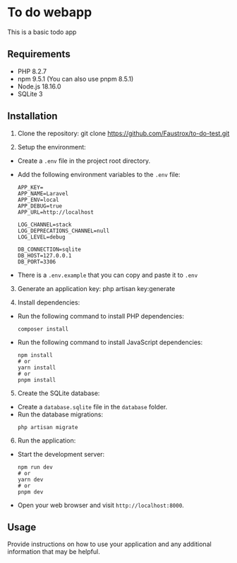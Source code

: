 # To do webapp

This is a basic todo app

## Requirements

- PHP 8.2.7
- npm 9.5.1 (You can also use pnpm 8.5.1)
- Node.js 18.16.0
- SQLite 3

## Installation

1. Clone the repository:
   git clone https://github.com/Faustrox/to-do-test.git

2. Setup the environment:

- Create a `.env` file in the project root directory.
- Add the following environment variables to the `.env` file:

  ```
  APP_KEY=
  APP_NAME=Laravel
  APP_ENV=local
  APP_DEBUG=true
  APP_URL=http://localhost

  LOG_CHANNEL=stack
  LOG_DEPRECATIONS_CHANNEL=null
  LOG_LEVEL=debug

  DB_CONNECTION=sqlite
  DB_HOST=127.0.0.1
  DB_PORT=3306
  ```

- There is a `.env.example` that you can copy and paste it to `.env`

3. Generate an application key:
   php artisan key:generate

4. Install dependencies:

- Run the following command to install PHP dependencies:
  ```
  composer install
  ```
- Run the following command to install JavaScript dependencies:
  ```
  npm install
  # or
  yarn install
  # or
  pnpm install
  ```

5. Create the SQLite database:

- Create a `database.sqlite` file in the `database` folder.
- Run the database migrations:
  ```
  php artisan migrate
  ```

6. Run the application:

- Start the development server:
  ```
  npm run dev
  # or
  yarn dev
  # or
  pnpm dev
  ```
- Open your web browser and visit `http://localhost:8000`.

## Usage

Provide instructions on how to use your application and any additional information that may be helpful.
